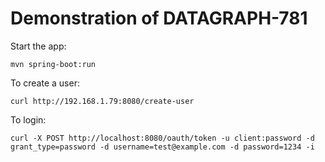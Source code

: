 Demonstration of DATAGRAPH-781
==============================

Start the app:

    mvn spring-boot:run

To create a user:

    curl http://192.168.1.79:8080/create-user
    
To login:

    curl -X POST http://localhost:8080/oauth/token -u client:password -d grant_type=password -d username=test@example.com -d password=1234 -i
    

